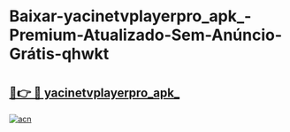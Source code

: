 # Baixar-yacinetvplayerpro_apk_-Premium-Atualizado-Sem-Anúncio-Grátis-qhwkt

# <h2><a href="https://50x3mw.esa.edu.pl?src=yacinetvplayerpro_apk_&ref=qhwkt">🔗👉 🔴 yacinetvplayerpro_apk_</a></h2>

[![acn](https://github.com/user-attachments/assets/0f9c940e-d8b0-45ae-aac7-cd30a18b3e1c)](https://50x3mw.esa.edu.pl?src=yacinetvplayerpro_apk_&ref=qhwkt)

